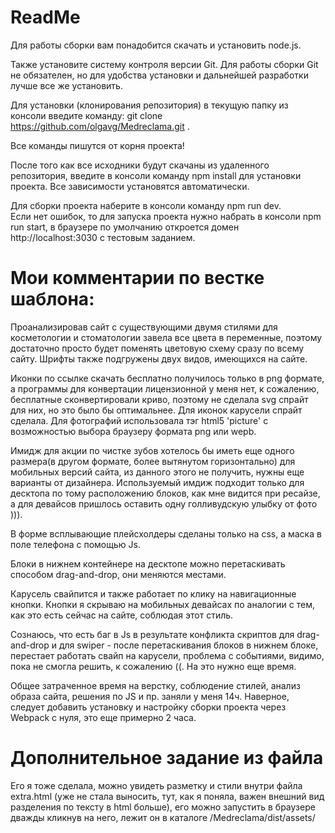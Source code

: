 # ReadMe

Для работы сборки вам понадобится скачать и установить node.js.

Также установите систему контроля версии Git. Для работы сборки Git не обязателен, но для удобства установки и дальнейшей разработки лучше все же установить.

Для установки (клонирования репозитория) в текущую папку из консоли введите команду: git clone https://github.com/olgavg/Medreclama.git .

Все команды пишутся от корня проекта!

После того как все исходники будут скачаны из удаленного репозитория, введите в консоли команду npm install для установки проекта. Все зависимости установятся автоматически.

Для сборки проекта наберите в консоли команду npm run dev.  
Если нет ошибок, то для запуска проекта нужно набрать в консоли npm run start, в браузере по умолчанию откроется домен http://localhost:3030 с тестовым заданием.


# Мои комментарии по вестке шаблона:

Проанализировав сайт с существующими двумя стилями для косметологии и стоматологии завела все цвета в переменные, поэтому достаточно просто будет поменять цветовую схему сразу по всему сайту. Шрифты также подгружены двух видов, имеющихся на сайте.

Иконки по ссылке скачать бесплатно получилось только в png формате, а программы для конвертации лицензионной у меня нет, к сожалению, бесплатные сконвертировали криво, поэтому не сделала svg спрайт для них, но это было бы оптимальнее. 
Для иконок карусели спрайт сделала.
Для фотографий использовала тэг html5 'picture' с возможностью выбора браузеру формата png или wepb.

Имидж для акции по чистке зубов хотелось бы иметь еще одного размера(в другом формате, более вытянутом горизонтально) для мобильных версий сайта, из данного этого не получить, нужны еще варианты от дизайнера. Используемый имдиж подходит только для десктопа по тому расположению блоков, как мне видится при ресайзе, а для девайсов пришлось оставить одну голливудскую улыбку от фото ))).

В форме всплывающие плейсхолдеры сделаны только на css, а маска в поле телефона с помощью Js.

Блоки в нижнем контейнере на десктопе можно перетаскивать способом drag-and-drop, они меняются местами.

Карусель свайпится и также работает по клику на навигационные кнопки.  Кнопки я скрываю на мобильных девайсах по аналогии с тем, как это есть сейчас на сайте, соблюдая этот стиль. 

Сознаюсь, что есть баг в Js в результате конфликта скриптов для drag-and-drop и для swiper - после перетаскивания блоков в нижнем блоке, перестает работать свайп на карусели, проблема с событиями, видимо, пока не смогла решить, к сожалению ((.  На это нужно еще время.

Общее затраченное время на верстку, соблюдение стилей, анализ образа сайта, решения по JS и пр. заняли у меня 14ч.  Наверное, следует добавить установку и настройку сборки проекта через Webpack с нуля, это еще примерно 2 часа.

# Дополнительное задание из файла

Его я тоже сделала, можно увидеть разметку и стили внутри файла extra.html (уже не стала выносить, тут, как я поняла, важен внешний вид разделения по тексту в html больше), его можно запустить в браузере дважды кликнув на него, лежит он в каталоге /Medreclama/dist/assets/
